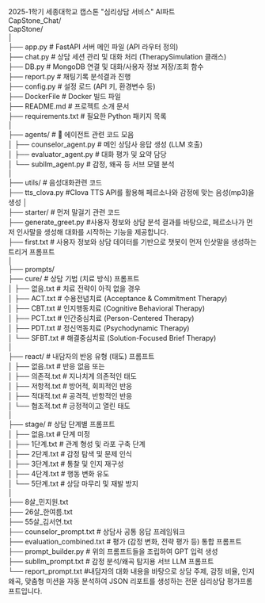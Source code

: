 2025-1학기 세종대학교 캡스톤 "심리상담 서비스" AI파트  
CapStone_Chat/  
CapStone/  
│   
├── app.py # FastAPI 서버 메인 파일 (API 라우터 정의)  
├── chat.py # 상담 세션 관리 및 대화 처리 (TherapySimulation 클래스)  
├── DB.py # MongoDB 연결 및 대화/사용자 정보 저장/조회 함수    
├── report.py # 채팅기록 분석결과 진행  
├── config.py # 설정 로드 (API 키, 환경변수 등)   
├── DockerFile # Docker 빌드 파일  
├── README.md # 프로젝트 소개 문서  
├── requirements.txt # 필요한 Python 패키지 목록  
│  
├── agents/ # 🤖 에이전트 관련 코드 모음  
│ ├── counselor_agent.py # 메인 상담사 응답 생성 (LLM 호출)  
│ ├── evaluator_agent.py # 대화 평가 및 요약 담당  
│ └── subllm_agent.py # 감정, 왜곡 등 서브 모델 분석  
│  
├── utils/ # 음성대화관련 코드   
├── tts_clova.py #Clova TTS API를 활용해 페르소나와 감정에 맞는 음성(mp3)을 생성 │  
├── starter/ # 먼저 말걸기 관련 코드   
├── generate_greet.py #사용자 정보와 상담 분석 결과를 바탕으로, 페르소나가 먼저 인사말을 생성해 대화를 시작하는 기능을 제공합니다.  
├── first.txt # 사용자 정보와 상담 데이터를 기반으로 챗봇이 먼저 인삿말을 생성하는 트리거 프롬프트  
│  
├── prompts/  
├── cure/ # 상담 기법 (치료 방식) 프롬프트  
│ ├── 없음.txt # 치료 전략이 아직 없을 경우  
│ ├── ACT.txt # 수용전념치료 (Acceptance & Commitment Therapy)  
│ ├── CBT.txt # 인지행동치료 (Cognitive Behavioral Therapy)  
│ ├── PCT.txt # 인간중심치료 (Person-Centered Therapy)  
│ ├── PDT.txt # 정신역동치료 (Psychodynamic Therapy)  
│ └── SFBT.txt # 해결중심치료 (Solution-Focused Brief Therapy)  
│  
├── react/ # 내담자의 반응 유형 (태도) 프롬프트  
│ ├── 없음.txt # 반응 없음 또는  
│ ├── 의존적.txt # 지나치게 의존적인 태도  
│ ├── 저항적.txt # 방어적, 회피적인 반응  
│ ├── 적대적.txt # 공격적, 반항적인 반응  
│ └── 협조적.txt # 긍정적이고 열린 태도  
│  
├── stage/ # 상담 단계별 프롬프트  
│ ├── 없음.txt # 단계 미정  
│ ├── 1단계.txt # 관계 형성 및 라포 구축 단계  
│ ├── 2단계.txt # 감정 탐색 및 문제 인식   
│ ├── 3단계.txt # 통찰 및 인지 재구성  
│ ├── 4단계.txt # 행동 변화 유도  
│ └── 5단계.txt # 상담 마무리 및 재발 방지  
│  
├── 8살_민지원.txt  
├── 26살_한여름.txt  
├── 55살_김서연.txt  
├── counselor_prompt.txt # 상담사 공통 응답 프레임워크  
├── evaluation_combined.txt # 평가 (감정 변화, 전략 평가 등) 통합 프롬프트  
├── prompt_builder.py # 위의 프롬프트들을 조립하여 GPT 입력 생성  
├── subllm_prompt.txt # 감정 분석/왜곡 탐지용 서브 LLM 프롬프트  
└── report_prompt.txt #내담자의 대화 내용을 바탕으로 상담 주제, 감정 비율, 인지 왜곡, 맞춤형 미션을 자동 분석하여 JSON 리포트를 생성하는 전문 심리상담 평가프롬프트입니다.  